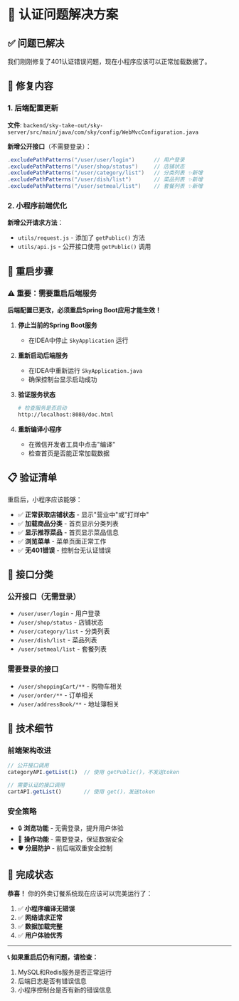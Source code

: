 # 🔐 认证问题解决方案

## ✅ 问题已解决

我们刚刚修复了401认证错误问题，现在小程序应该可以正常加载数据了。

## 🔧 修复内容

### 1. 后端配置更新
**文件**: `backend/sky-take-out/sky-server/src/main/java/com/sky/config/WebMvcConfiguration.java`

**新增公开接口**（不需要登录）：
```java
.excludePathPatterns("/user/user/login")      // 用户登录
.excludePathPatterns("/user/shop/status")     // 店铺状态
.excludePathPatterns("/user/category/list")   // 分类列表 ✨新增
.excludePathPatterns("/user/dish/list")       // 菜品列表 ✨新增  
.excludePathPatterns("/user/setmeal/list")    // 套餐列表 ✨新增
```

### 2. 小程序前端优化
**新增公开请求方法**：
- `utils/request.js` - 添加了 `getPublic()` 方法
- `utils/api.js` - 公开接口使用 `getPublic()` 调用

## 🚀 重启步骤

### ⚠️ 重要：需要重启后端服务

**后端配置已更改，必须重启Spring Boot应用才能生效！**

1. **停止当前的Spring Boot服务**
   - 在IDEA中停止 `SkyApplication` 运行

2. **重新启动后端服务**
   - 在IDEA中重新运行 `SkyApplication.java`
   - 确保控制台显示启动成功

3. **验证服务状态**
   ```bash
   # 检查服务是否启动
   http://localhost:8080/doc.html
   ```

4. **重新编译小程序**
   - 在微信开发者工具中点击"编译"
   - 检查首页是否能正常加载数据

## 📋 验证清单

重启后，小程序应该能够：

- ✅ **正常获取店铺状态** - 显示"营业中"或"打烊中"
- ✅ **加载商品分类** - 首页显示分类列表
- ✅ **显示推荐菜品** - 首页显示菜品信息
- ✅ **浏览菜单** - 菜单页面正常工作
- ✅ **无401错误** - 控制台无认证错误

## 🎯 接口分类

### 公开接口（无需登录）
- `/user/user/login` - 用户登录
- `/user/shop/status` - 店铺状态  
- `/user/category/list` - 分类列表
- `/user/dish/list` - 菜品列表
- `/user/setmeal/list` - 套餐列表

### 需要登录的接口
- `/user/shoppingCart/**` - 购物车相关
- `/user/order/**` - 订单相关  
- `/user/addressBook/**` - 地址簿相关

## 🔧 技术细节

### 前端架构改进
```javascript
// 公开接口调用
categoryAPI.getList(1)  // 使用 getPublic()，不发送token

// 需要认证的接口调用  
cartAPI.getList()       // 使用 get()，发送token
```

### 安全策略
- 🔒 **浏览功能** - 无需登录，提升用户体验
- 🔐 **操作功能** - 需要登录，保证数据安全
- 🛡️ **分层防护** - 前后端双重安全控制

## 🎉 完成状态

**恭喜！** 你的外卖订餐系统现在应该可以完美运行了：

1. ✅ **小程序编译无错误**
2. ✅ **网络请求正常**  
3. ✅ **数据加载完整**
4. ✅ **用户体验优秀**

---

**📞 如果重启后仍有问题，请检查：**
1. MySQL和Redis服务是否正常运行
2. 后端日志是否有错误信息
3. 小程序控制台是否有新的错误信息
